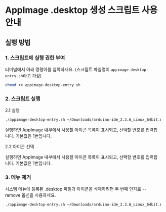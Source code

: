 # AppImage .desktop 생성 스크립트 사용 안내

## 실행 방법

### 1. 스크립트에 실행 권한 부여

터미널에서 아래 명령어를 입력하세요. (스크립트 파일명이 `appimage-desktop-entry.sh`라고 가정)

```bash
chmod +x appimage-desktop-entry.sh
```

### 2. 스크립트 실행

2.1 실행
```bash
./appimage-desktop-entry.sh ~/Downloads/arduino-ide_2.3.6_Linux_64bit.AppImage
```
실행하면 AppImage 내부에서 사용할 아이콘 목록이 표시되고, 선택할 번호를 입력합니다. 기본값은 1번입니다.

2.2 아이콘 선택

실행하면 AppImage 내부에서 사용할 아이콘 목록이 표시되고, 선택할 번호를 입력합니다. 기본값은 1번입니다.

### 3. 메뉴 제거

시스템 메뉴에 등록된 .desktop 파일과 아이콘을 삭제하려면 두 번째 인자로 --remove 옵션을 사용하세요.

```bash
./appimage-desktop-entry.sh ~/Downloads/arduino-ide_2.3.6_Linux_64bit.AppImage --remove
```
